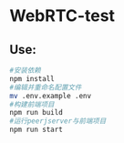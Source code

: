 # WebRTC-test

## Use:

```bash
#安装依赖
npm install
#编辑并重命名配置文件
mv .env.example .env
#构建前端项目
npm run build
#运行peerjserver与前端项目
npm run start
```